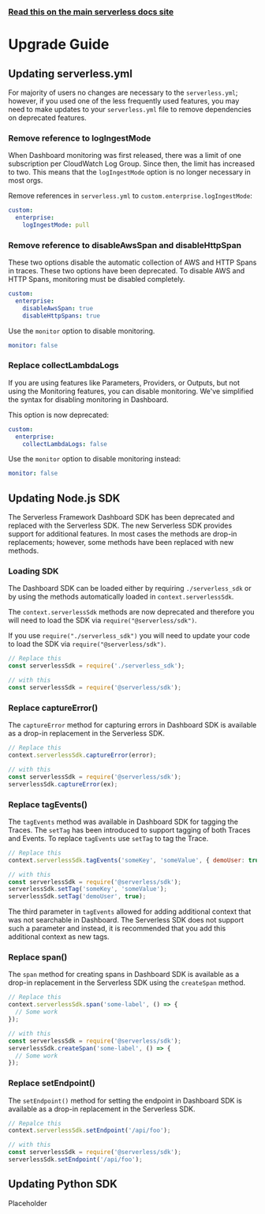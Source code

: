 <!--
title: Serverless Framework Dashboard - Upgrade Guide
menuText: Upgrade Guide
menuOrder: 12
description: Upgrading Serverless Framework Dashboard
layout: Doc
-->

<!-- DOCS-SITE-LINK:START automatically generated  -->

### [Read this on the main serverless docs site](https://www.serverless.com/framework/docs/guides/upgrade/)

<!-- DOCS-SITE-LINK:END -->

# Upgrade Guide

## Updating serverless.yml

For majority of users no changes are necessary to the `serverless.yml`; however,
if you used one of the less frequently used features, you may need to make
updates to your `serverless.yml` file to remove dependencies on deprecated
features.

### Remove reference to logIngestMode

When Dashboard monitoring was first released, there was a limit of one
subscription per CloudWatch Log Group. Since then, the limit has increased to
two. This means that the `logIngestMode` option is no longer necessary in most
orgs.

Remove references in `serverless.yml` to `custom.enterprise.logIngestMode`:

```yaml
custom:
  enterprise:
    logIngestMode: pull
```

### Remove reference to disableAwsSpan and disableHttpSpan

These two options disable the automatic collection of AWS and HTTP Spans in
traces. These two options have been deprecated. To disable AWS and HTTP Spans,
monitoring must be disabled completely.

```yaml
custom:
  enterprise:
    disableAwsSpan: true
    disableHttpSpans: true
```

Use the `monitor` option to disable monitoring.

```yaml
monitor: false
```

### Replace collectLambdaLogs

If you are using features like Parameters, Providers, or Outputs, but not using
the Monitoring features, you can disable monitoring. We've simplified the syntax
for disabling monitoring in Dashboard.

This option is now deprecated:

```yaml
custom:
  enterprise:
    collectLambdaLogs: false
```

Use the `monitor` option to disable monitoring instead:

```yaml
monitor: false
```

## Updating Node.js SDK

The Serverless Framework Dashboard SDK has been deprecated and replaced with the
Serverless SDK. The new Serverless SDK provides support for additional features.
In most cases the methods are drop-in replacements; however, some methods have
been replaced with new methods.

### Loading SDK

The Dashboard SDK can be loaded either by requiring `./serverless_sdk` or by
using the methods automatically loaded in `context.serverlessSdk`.

The `context.serverlessSdk` methods are now deprecated and therefore you will
need to load the SDK via `require("@serverless/sdk")`.

If you use `require("./serverless_sdk")` you will need to update your code to
load the SDK via `require("@serverless/sdk")`.

```javascript
// Replace this
const serverlessSdk = require('./serverless_sdk');

// with this
const serverlessSdk = require('@serverless/sdk');
```

### Replace captureError()

The `captureError` method for capturing errors in Dashboard SDK is available as
a drop-in replacement in the Serverless SDK.

```javascript
// Replace this
context.serverlessSdk.captureError(error);

// with this
const serverlessSdk = require('@serverless/sdk');
serverlessSdk.captureError(ex);
```

### Replace tagEvents()

The `tagEvents` method was available in Dashboard SDK for tagging the Traces.
The `setTag` has been introduced to support tagging of both Traces and Events.
To replace `tagEvents` use `setTag` to tag the Trace.

```javascript
// Replace this
context.serverlessSdk.tagEvents('someKey', 'someValue', { demoUser: true });

// with this
const serverlessSdk = require('@serverless/sdk');
serverlessSdk.setTag('someKey', 'someValue');
serverlessSdk.setTag('demoUser', true);
```

The third parameter in `tagEvents` allowed for adding additional context that
was not searchable in Dashboard. The Serverless SDK does not support such a
parameter and instead, it is recommended that you add this additional context as
new tags.

### Replace span()

The `span` method for creating spans in Dashboard SDK is available as
a drop-in replacement in the Serverless SDK using the `createSpan` method.

```javascript
// Replace this
context.serverlessSdk.span('some-label', () => {
  // Some work
});

// with this
const serverlessSdk = require('@serverless/sdk');
serverlessSdk.createSpan('some-label', () => {
  // Some work
});
```

### Replace setEndpoint()

The `setEndpoint()` method for setting the endpoint in Dashboard SDK is
available as a drop-in replacement in the Serverless SDK.

```javascript
// Repalce this
context.serverlessSdk.setEndpoint('/api/foo');

// with this
const serverlessSdk = require('@serverless/sdk');
serverlessSdk.setEndpoint('/api/foo');
```

## Updating Python SDK

Placeholder
